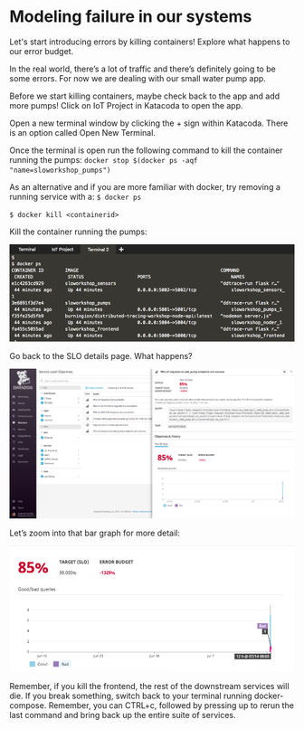# Modeling failure in our systems

Let's start introducing errors by killing containers! Explore what happens to our error budget. 
 
In the real world, there’s a lot of traffic and there’s definitely going to be some errors. 
For now we are dealing with our small water pump app. 

Before we start killing containers, maybe check back to the app and add more pumps! Click on IoT Project in Katacoda to open the app.
 
Open a new terminal window by clicking the + sign within Katacoda. There is an option called Open New Terminal.

Once the terminal is open run the following command to kill the container running the pumps: 
`docker stop $(docker ps -aqf "name=sloworkshop_pumps")`

As an alternative and if you are more familiar with docker, try removing a running service with a:
`$ docker ps`

`$ docker kill <containerid>`
 
Kill the container running the pumps: 

![Container IDs](../assets/container-ids.png)
 
Go back to the SLO details page. What happens? 

![SLI Detail Page](../assets/detail-page-errors.png)

 
Let’s zoom into that bar graph for more detail: 

![Bar Graph](../assets/graph-errors.png)


Remember, if you kill the frontend, the rest of the downstream services will die. If you break something, switch back to your terminal running docker-compose. Remember, you can CTRL+c, followed by pressing up to rerun the last command and bring back up the entire suite of services.
